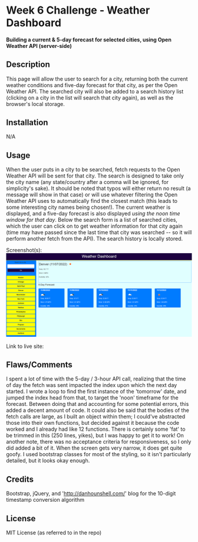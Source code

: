 # Week 6 Challenge - Weather Dashboard
#### Building a current &amp; 5-day forecast for selected cities, using Open Weather API (server-side)

## Description
 This page will allow the user to search for a city, returning both the current weather conditions and five-day forecast for that city, as per the Open Weather API. The searched city will also be added to a search history list (clicking on a city in the list will search that city again), as well as the browser's local storage.


## Installation

N/A

## Usage
When the user puts in a city to be searched, fetch requests to the Open Weather API will be sent for that city. The search is designed to take only the city name (any state/country after a comma will be ignored, for simplicity's sake). It should be noted that typos will either return no result (a message will show in that case) or will use whatever filtering the Open Weather API uses to automatically find the closest match (this leads to some interesting city names being chosen!). The current weather is displayed, and a five-day forecast is also displayed _using the noon time window for that day_. Below the search form is a list of searched cities, which the user can click on to get weather information for that city again (time may have passed since the last time that city was searched -- so it will perform another fetch from the API). The search history is locally stored. 

Screenshot(s): ![With a big search history!](/assets/my-mockup.png?raw=true)

Link to live site: 


## Flaws/Comments
I spent a lot of time with the 5-day / 3-hour API call, realizing that the time of day the fetch was sent impacted the index upon which the next day started. I wrote a loop to find the first instance of the 'tomorrow' date, and jumped the index head from that, to target the 'noon' timeframe for the forecast. Between doing that and accounting for some potential errors, this added a decent amount of code. It could also be said that the bodies of the fetch calls are large, as I built an object within them; I could've abstracted those into their own functions, but decided against it because the code worked and I already had like 12 functions. There is certainly some 'fat' to be trimmed in this (250 lines, yikes), but I was happy to get it to work! On another note, there was no acceptance criteria for responsiveness, so I only did added a bit of it. When the screen gets very narrow, it does get quite goofy. I used bootstrap classes for most of the styling, so it isn't particularly detailed, but it looks okay enough.


## Credits

Bootstrap, jQuery, and 'http://danhounshell.com/' blog for the 10-digit timestamp conversion algorithm


## License

MIT License (as referred to in the repo)
